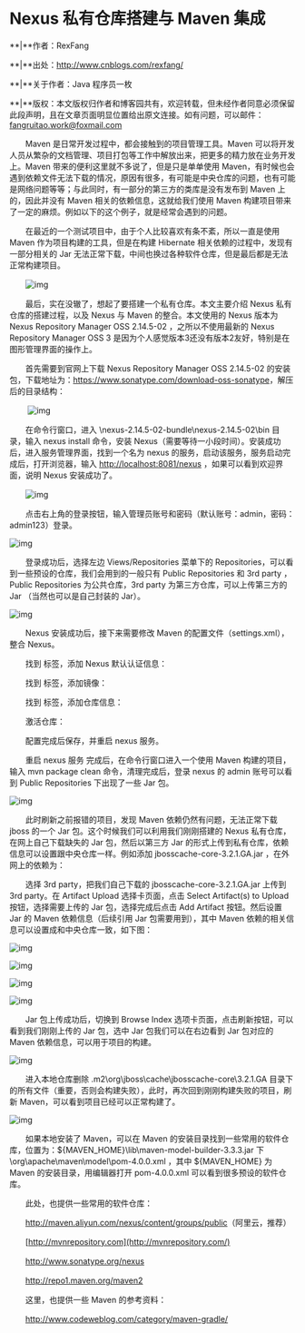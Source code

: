 # Nexus 私有仓库搭建与 Maven 集成

**|**作者：RexFang

**|**出处：<http://www.cnblogs.com/rexfang/>

**|**关于作者：Java 程序员一枚

**|**版权：本文版权归作者和博客园共有，欢迎转载，但未经作者同意必须保留此段声明，且在文章页面明显位置给出原文连接。如有问题，可以邮件：fangruitao.work@foxmail.com

　　Maven 是日常开发过程中，都会接触到的项目管理工具。Maven 可以将开发人员从繁杂的文档管理、项目打包等工作中解放出来，把更多的精力放在业务开发上。Maven 带来的便利这里就不多说了，但是只是单单使用 Maven，有时候也会遇到依赖文件无法下载的情况，原因有很多，有可能是中央仓库的问题，也有可能是网络问题等等；与此同时，有一部分的第三方的类库是没有发布到 Maven 上的，因此并没有 Maven 相关的依赖信息，这就给我们使用 Maven 构建项目带来了一定的麻烦。例如以下的这个例子，就是经常会遇到的问题。

　　在最近的一个测试项目中，由于个人比较喜欢有条不紊，所以一直是使用 Maven 作为项目构建的工具，但是在构建 Hibernate 相关依赖的过程中，发现有一部分相关的 Jar 无法正常下载，中间也换过各种软件仓库，但是最后都是无法正常构建项目。

　　![img](media/nexus-self-repo/1129358-20171004140612552-642493879.png)

　　最后，实在没辙了，想起了要搭建一个私有仓库。本文主要介绍 Nexus 私有仓库的搭建过程，以及 Nexus 与 Maven 的整合。本文使用的 Nexus 版本为 Nexus Repository Manager OSS 2.14.5-02 ，之所以不使用最新的 Nexus Repository Manager OSS 3 是因为个人感觉版本3还没有版本2友好，特别是在图形管理界面的操作上。

　　首先需要到官网上下载 Nexus Repository Manager OSS 2.14.5-02 的安装包，下载地址为：<https://www.sonatype.com/download-oss-sonatype>，解压后的目录结构：

　　 ![img](media/nexus-self-repo/1129358-20171004141457661-1155310082.png)

　　在命令行窗口，进入 \nexus-2.14.5-02-bundle\nexus-2.14.5-02\bin 目录，输入 nexus install 命令，安装 Nexus（需要等待一小段时间）。安装成功后，进入服务管理界面，找到一个名为 nexus 的服务，启动该服务，服务启动完成后，打开浏览器，输入 <http://localhost:8081/nexus> ，如果可以看到欢迎界面，说明 Nexus 安装成功了。

 　　![img](media/nexus-self-repo/1129358-20171004142144411-163416823.png)

　　点击右上角的登录按钮，输入管理员账号和密码（默认账号：admin，密码：admin123）登录。

![img](media/nexus-self-repo/1129358-20171004142447271-632585311.png)

　　登录成功后，选择左边 Views/Repositories 菜单下的 Repositories，可以看到一些预设的仓库，我们会用到的一般只有 Public Repositories 和 3rd party ， Public Repositories 为公共仓库，3rd party 为第三方仓库，可以上传第三方的 Jar （当然也可以是自己封装的 Jar）。

![img](media/nexus-self-repo/1129358-20171004143416755-744156673.png)

　　Nexus 安装成功后，接下来需要修改 Maven 的配置文件（settings.xml），整合 Nexus。

　　找到 <servers> 标签，添加 Nexus 默认认证信息：

　　找到 <mirrors> 标签，添加镜像：

　　找到 <profiles> 标签，添加仓库信息：

　　激活仓库：

　　配置完成后保存，并重启 nexus  服务。

　　重启  nexus  服务 完成后，在命令行窗口进入一个使用 Maven 构建的项目，输入 mvn package clean 命令，清理完成后，登录 nexus 的 admin 账号可以看到 Public Repositories  下出现了一些 Jar 包。

![img](media/nexus-self-repo/1129358-20171004144923755-1606974615.png)

　　此时刷新之前报错的项目，发现 Maven 依赖仍然有问题，无法正常下载 jboss 的一个 Jar 包。这个时候我们可以利用我们刚刚搭建的 Nexus 私有仓库，在网上自己下载缺失的 Jar 包，然后以第三方 Jar 的形式上传到私有仓库，依赖信息可以设置跟中央仓库一样。例如添加 jbosscache-core-3.2.1.GA.jar ，在外网上的依赖为：

　　选择 3rd party，把我们自己下载的  jbosscache-core-3.2.1.GA.jar 上传到 3rd party。在 Artifact Upload 选择卡页面，点击 Select Artifact(s) to Upload 按钮，选择需要上传的 Jar 包，选择完成后点击 Add Artifact 按钮。然后设置 Jar 的 Maven 依赖信息（后续引用 Jar 包需要用到），其中 Maven 依赖的相关信息可以设置成和中央仓库一致，如下图：

![img](media/nexus-self-repo/1129358-20171004145853224-244843569.png)

![img](media/nexus-self-repo/1129358-20171004150426521-1458071237.png)

![img](media/nexus-self-repo/1129358-20171004150606568-2117008784.png)

![img](media/nexus-self-repo/1129358-20171004150648552-1614959229.png)

　　Jar 包上传成功后，切换到 Browse Index 选项卡页面，点击刷新按钮，可以看到我们刚刚上传的 Jar 包，选中 Jar 包我们可以在右边看到 Jar 包对应的 Maven 依赖信息，可以用于项目的构建。

![img](media/nexus-self-repo/1129358-20171004150959365-1853229351.png)

　　进入本地仓库删除 \.m2\org\jboss\cache\jbosscache-core\3.2.1.GA 目录下的所有文件（重要，否则会构建失败），此时，再次回到刚刚构建失败的项目，刷新 Maven，可以看到项目已经可以正常构建了。

![img](media/nexus-self-repo/1129358-20171004151330365-1658917141.png)

　　如果本地安装了 Maven，可以在 Maven 的安装目录找到一些常用的软件仓库，位置为：${MAVEN_HOME}\lib\maven-model-builder-3.3.3.jar 下 \org\apache\maven\model\pom-4.0.0.xml ，其中 ${MAVEN_HOME} 为 Maven 的安装目录，用编辑器打开 pom-4.0.0.xml 可以看到很多预设的软件仓库。

　　此处，也提供一些常用的软件仓库：

　　<http://maven.aliyun.com/nexus/content/groups/public>（阿里云，推荐）

　　[http://mvnrepository.com](http://mvnrepository.com/)

　　<http://www.sonatype.org/nexus>

　　<http://repo1.maven.org/maven2>

　　这里，也提供一些 Maven 的参考资料：

　　<http://www.codeweblog.com/category/maven-gradle/>